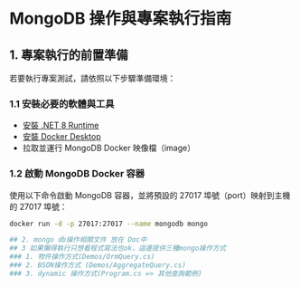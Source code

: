 # MongoDB 操作與專案執行指南

## 1. 專案執行的前置準備

若要執行專案測試，請依照以下步驟準備環境：

### 1.1 安裝必要的軟體與工具

- [安裝 .NET 8 Runtime](https://dotnet.microsoft.com/download/dotnet/8.0)
- [安裝 Docker Desktop](https://www.docker.com/products/docker-desktop)
- 拉取並運行 MongoDB Docker 映像檔（image）

### 1.2 啟動 MongoDB Docker 容器

使用以下命令啟動 MongoDB 容器，並將預設的 27017 埠號（port）映射到主機的 27017 埠號：

```bash
docker run -d -p 27017:27017 --name mongodb mongo

## 2. mongo db操作相關文件 放在 Doc中
## 3 如果懶得執行只想看程式寫法也ok，這邊提供三種mongo操作方式 
### 1. 物件操作方式(Demos/OrmQuery.cs)
### 2. BSON操作方式 (Demos/AggregateQuery.cs)
### 3. dynamic 操作方式(Program.cs => 其他查詢範例)